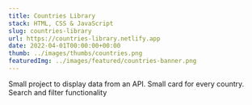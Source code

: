 ```yaml
---
title: Countries Library
stack: HTML, CSS & JavaScript
slug: countries-library
url: https://countries-library.netlify.app
date: 2022-04-01T00:00:00+00:00
thumb: ../images/thumbs/countries.png
featuredImg: ../images/featured/countries-banner.png
---
```


Small project to display data from an API. Small card for every country. Search and filter functionality
